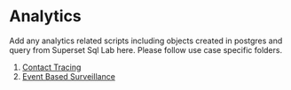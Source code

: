 # Analytics

Add any analytics related scripts including objects created in postgres and query from Superset Sql Lab here. Please follow use case specific folders.

1. [Contact Tracing](contact_tracing/)
2. [Event Based Surveillance](ebs/)